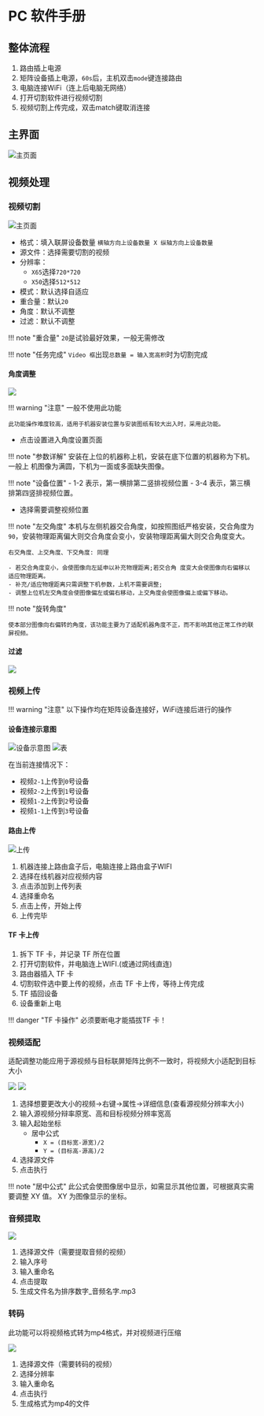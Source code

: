 # PC 软件手册

## 整体流程

1. 路由插上电源
2. 矩阵设备插上电源，`60s`后，主机双击`mode`键连接路由
3. 电脑连接WiFi（连上后电脑无网络）
4. 打开切割软件进行视频切割
5. 视频切割上传完成，双击match键取消连接 

## 主界面

![主页面](images/main.png)

## 视频处理

### 视频切割

![主页面](images/cutting.png)

- 格式：填入联屏设备数量 `横轴方向上设备数量 X 纵轴方向上设备数量`
- 源文件：选择需要切割的视频
- 分辨率：
    - `X65`选择`720*720`
    - `X50`选择`512*512`
- 模式：默认选择自适应
- 重合量：默认`20`
- 角度：默认不调整
- 过滤：默认不调整

!!! note "重合量"
    `20`是试验最好效果，一般无需修改

!!! note "任务完成"
    `Video 框`出现`总数量 = 输入宽高积`时为切割完成

#### 角度调整

![](images/angle.png)

!!! warning "注意"
    一般不使用此功能

    此功能操作难度较高，适用于机器安装位置与安装图纸有较大出入时，采用此功能。

- 点击设置进入角度设置页面

!!! note "参数详解"
    安装在上位的机器称上机，安装在底下位置的机器称为下机。一般上 机图像为满圆，下机为一面或多面缺失图像。

!!! note "设备位置"
    - 1-2 表示，第一横排第二竖排视频位置
    - 3-4 表示，第三横排第四竖排视频位置。

- 选择需要调整视频位置
    
!!! note "左交角度"
    本机与左侧机器交合角度，如按照图纸严格安装，交合角度为`90`，安装物理距离偏大则交合角度会变小，安装物理距离偏大则交合角度变大。
    
    右交角度、上交角度、下交角度: 同理

    - 若交合角度变小，会使图像向左延申以补充物理距离;若交合角 度变大会使图像向右偏移以适应物理距离。
    - 补充/适应物理距离只需调整下机参数，上机不需要调整;
    - 调整上位机左交角度会使图像偏左或偏右移动，上交角度会使图像偏上或偏下移动。

!!! note "旋转角度"

    使本部分图像向右偏转的角度，该功能主要为了适配机器角度不正，而不影响其他正常工作的联屏视频。

#### 过滤

![](images/filter.png)

### 视频上传

!!! warning "注意"
    以下操作均在矩阵设备连接好，WiFi连接后进行的操作

#### 设备连接示意图

![设备示意图](images/deviceConnect.png)
![表](images/deviceTable.png)

在当前连接情况下：

- 视频`2-1`上传到`0`号设备
- 视频`2-2`上传到`1`号设备
- 视频`1-2`上传到`2`号设备
- 视频`1-1`上传到`3`号设备

#### 路由上传

![上传](images/upload.png)

1. 机器连接上路由盒子后，电脑连接上路由盒子WIFI 
2. 选择在线机器对应视频内容
3. 点击添加到上传列表
4. 选择重命名
5. 点击上传，开始上传
6. 上传完毕


#### TF 卡上传

1. 拆下 TF 卡，并记录 TF 所在位置
3. 打开切割软件，并电脑连上WIFI.(或通过网线直连)
4. 路由器插入 TF 卡
5. 切割软件选中要上传的视频，点击 TF 卡上传，等待上传完成
6. TF 插回设备
7. 设备重新上电

!!! danger "TF 卡操作"
    必须要断电才能插拔TF 卡！

### 视频适配

适配调整功能应用于源视频与目标联屏矩阵比例不一致时，将视频大小适配到目标大小

![](images/adjust_1.png)
![](images/adjust_2.png)


1. 选择想要更改大小的视频->右键->属性->详细信息(查看源视频分辨率大小)
2. 输入源视频分辩率原宽、高和目标视频分辨率宽高
3. 输入起始坐标  
    - 居中公式
        - `X = (目标宽-源宽)/2`
        - `Y = (目标高-源高)/2`
4. 选择源文件
5. 点击执行

!!! note "居中公式"
    此公式会使图像居中显示，如需显示其他位置，可根据真实需要调整 XY 值。 XY 为图像显示的坐标。


### 音频提取

![](images/audio.png)

1. 选择源文件（需要提取音频的视频）
2. 输入序号
3. 输入重命名
4. 点击提取
5. 生成文件名为排序数字_音频名字.mp3

### 转码

此功能可以将视频格式转为mp4格式，并对视频进行压缩

![](images/trans.png)

1. 选择源文件（需要转码的视频）
2. 选择分辨率
3. 输入重命名
4. 点击执行
5. 生成格式为mp4的文件
